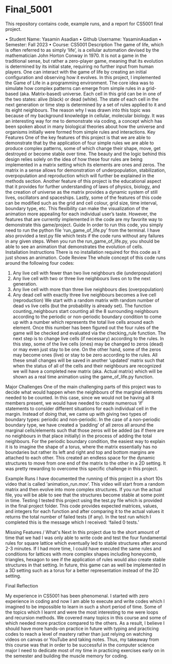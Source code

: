 # Final_5001


This repository contains code, example runs, and a report for CS5001 final project. 

•	Student Name: Yasamin Asadian 
•	Github Username: YasaminAsadian
•	Semester: Fall 2023
•	Course: CS5001 
Description
The game of life, which is often referred to as simply ‘life’, is a cellular automation devised by the mathematician John Horton Conway in 1970. It is not a game in the traditional sense, but rather a zero-player game, meaning that its evolution is determined by its initial state, requiring no further input from human players. One can interact with the game of life by creating an initial configuration and observing how it evolves. In this project, I implemented the Game of Life in a programming environment. The core idea was to simulate how complex patterns can emerge from simple rules in a grid-based (aka. Matrix-based) universe. Each cell in this grid can be in one of the two states: alive (black) or dead (white). The state of each cell in the next generation or time step is determined by a set of rules applied to it and its eight neighbours. The reason why I was drawn into this topic was because of my background knowledge in cellular, molecular biology. It was an interesting way for me to demonstrate via coding, a concept which has been spoken about in many biological theories about how the universe and organisms initially were formed from simple rules and interactions. 
Key Features
One of the key features of this project is that we are able to demonstrate that by the application of four simple rules we are able to produce complex patterns, some of which change their shape, move, get destroyed or become stable over time. The beauty and the logic behind this design relies solely on the idea of how these four rules are being implemented in a matrix setting which its elements are ones and zeros. The matrix in a sense allows for demonstration of underpopulation, stabilization, overpopulation and reproduction which will further be explained in the methods section. Another feature of this project is the educational aspect that it provides for further understanding of laws of physics, biology, and the creation of universe as the matrix provides a dynamic system of still lives, oscillators and spaceships. Lastly, some of the features of this code can be modified such as the grid and cell colour, grid size, time interval, boundary type, etc. This flexibility can make the visualization of the animation more appealing for each individual user’s taste. However, the features that are currently implemented in the code are my favorite way to demonstrate this game/project. 
Guide
In order to run this code, you simply need to run the python file ‘run_game_of_life.py’ from the terminal. I have also provided a test.py file which tests if the code runs without any failures in any given steps. When you run the run_game_of_life.py, you should be able to see an animation that demonstrates the evolution of cells. 
Installation Instructions
There is no installation required for this code as it just shows an animation. 
Code Review
The whole concept of this code runs around the following four codes:
1.	Any live cell with fewer than two live neighbours die (underpopulation)
2.	Any live cell with two or three live neighbours lives on to the next generation.
3.	Any live cell with more than three live neighbours dies (overpopulation) 
4.	Any dead cell with exactly three live neighbours becomes a live cell (reproduction)
We start with a random matrix with random number of dead vs live cells (but the probability is already set). The function counting_neighbours start counting all the 8 surrounding neighbours according to the periodic or non-periodic boundary condition to come up with a number which represents the total live cells around each element. Once this number has been figured out the four rules of the game will be checked and evaluated via the checking_rule function. The next step is to change live cells (if necessary) according to the rules. In this step, some of the live cells (ones) may be changed to zeros (dead) or may even just stay to be one. On the other hand, some of the zeros may become ones (live) or stay to be zero according to the rules. All these small changes will be saved in another ‘updated’ matrix such that when the status of all of the cells and their neighbours are recognized we will have a completed new matrix (aka. Actual matrix) which will be shown as a real time animation using the game_of_life.py function. 





Major Challenges
One of the main challenging parts of this project was to decide what would happen when the neighbours of the marginal elements needed to be counted. In this case, since we would not be having all 8 members present, we would have needed to create numerous ‘if’ statements to consider different situations for each individual cell in the margin. Instead of doing that, we came up with giving two types of boundary types: periodic and non-periodic. In the case of a non-periodic boundary type, we have created a ‘padding’ of all zeros all around the marginal cells/elements such that those zeros will be added (as if there are no neighbours in that place initially) in the process of adding the total neighbours. For the periodic boundary condition, the easiest way to explain it is to imagine the shape of a torus, where the matrix essentially has no boundaries but rather its left and right and top and bottom margins are attached to each other. This created an endless space for the dynamic structures to move from one end of the matrix to the other in a 2D setting. It was pretty rewarding to overcome this specific challenge in this project.

Example Runs
I have documented the running of this project in a short 10s video that is called ‘animation_run.mov’. This video will start from a random matrix and then evolve into more complex structures. If you run the actual file, you will be able to see that the structures become stable at some point in time. 
Testing
I tested this project using the test.py file which is provided in the final project folder. This code provides expected matrices, values, and integers for each function and after comparing it to the actual values it returns the total number of failed tests (if any). In the test run which I completed this is the message which I received: ‘failed 0 tests.’

 
Missing Features / What's Next
In this project due to the short amount of time that we had I was only able to write code and test the four fundamental rules for square lattice which eventually led to stable structures after around 2-3 minutes. If I had more time, I could have executed the same rules and conditions for lattices with more complex shapes including honeycomb, triangles, hexagon to see if the application of rules would also create stable structures in that setting. In future, this game can as well be implemented in a 3D setting such as a torus for a better representation instead of the 2D setting.  



Final Reflection

My experience in CS5001 has been phenomenal. I started with zero experience in coding and now I am able to execute and write codes which I imagined to be impossible to learn in such a short period of time. Some of the topics which I learnt and were the most interesting to me were loops and recursion methods. We covered many topics in this course and some of which needed more practice compared to the others. As a result, I believe I should have more hands-on practice in future with typing and practicing codes to reach a level of mastery rather than just relying on watching videos on canvas or YouTube and taking notes. Thus, my takeaway from this course was that in order to be successful in the computer science major I need to dedicate most of my time in practicing exercises early on in the semester and building the muscle memory for coding. 

